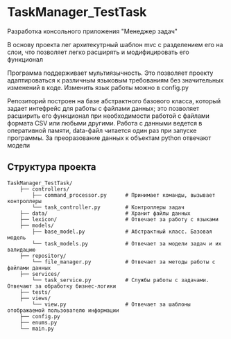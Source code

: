 # TaskManager_TestTask
Разработка консольного приложения "Менеджер задач"

В основу проекта лег архитекутрный шаблон mvc с разделением его на слои, что позволяет легко расширять и модифицировать его функционал

Программа поддерживает мультиязычность. Это позволяет проекту адаптироваться к различным языковым требованиям без значительных изменений в коде. Изменить язык работы можно в config.py

Репозиторий построен на базе абстрактного базового класса, который задает интефрейс для работы с файлами данных; это позволяет расширить его функционал при необходимости работой с файлами формата CSV или любыми другими.
Работа с данными ведется в оперативной памяти, data-файл читается один раз при запуске программы. За преоразование данных к объектам python отвечают модели

## Структура проекта
```
TaskManager_TestTask/
    ├── controllers/
        ├── command_processor.py      # Принимает команды, вызывает контроллеры
        └── task_controller.py        # Контроллеры задач
    ├── data/                         # Хранит файлы данных
    ├── lexicon/                      # Отвечает за работу с языками
    ├── models/
        ├── base_model.py             # Абстрактный класс. Базовая модель
        └── task_models.py            # Отвечает за модели задач и их валидацию
    ├── repository/
        └── file_manager.py           # Отвечает за методы работы с файлами данных
    ├── services/
        └── task_service.py           # Службы работы с задачами. Отвечают за обработку бизнес-логики
    ├── tests/
    ├── views/
        └── view.py                   # Отвечает за шаблоны отображаемой пользователю информации
    ├── config.py
    ├── enums.py
    └── main.py
```

